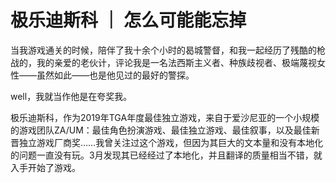 # 极乐迪斯科 ｜ 怎么可能能忘掉

当我游戏通关的时候，陪伴了我十余个小时的曷城警督，和我一起经历了残酷的枪战的，我的亲爱的老伙计，评论我是一名法西斯主义者、种族歧视者、极端蔑视女性——虽然如此——也是他见过的最好的警探。

well，我就当作他是在夸奖我。

极乐迪斯科，作为2019年TGA年度最佳独立游戏，来自于爱沙尼亚的一个小规模的游戏团队ZA/UM：最佳角色扮演游戏、最佳独立游戏、最佳叙事，以及最佳新晋独立游戏厂商奖……我曾关注过这个游戏，但因为其巨大的文本量和没有本地化的问题一直没有玩。3月发现其已经经过了本地化，并且翻译的质量相当不错，就入手开始了游戏。

